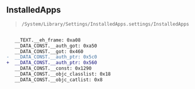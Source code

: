 ## InstalledApps

> `/System/Library/Settings/InstalledApps.settings/InstalledApps`

```diff

   __TEXT.__eh_frame: 0xa08
   __DATA_CONST.__auth_got: 0xa50
   __DATA_CONST.__got: 0x460
-  __DATA_CONST.__auth_ptr: 0x5c0
+  __DATA_CONST.__auth_ptr: 0x560
   __DATA_CONST.__const: 0x1290
   __DATA_CONST.__objc_classlist: 0x18
   __DATA_CONST.__objc_catlist: 0x8

```
